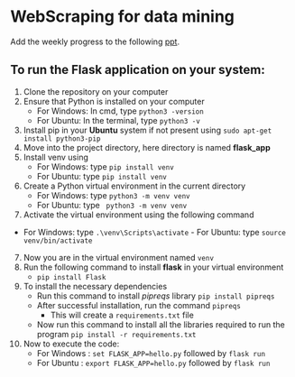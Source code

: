 # WebScraping for data mining
Add the weekly progress to the following [ppt](https://docs.google.com/presentation/d/1fFANXCziJra5UxJyQGE0Wz0FS7KVJR_XYhk-lk86lYM/edit#slide=id.p).

## To run the Flask application on your system:
1. Clone the repository on your computer
2. Ensure that Python is installed on your computer
     - For Windows:
         In cmd, type `python3 -version`
     - For Ubuntu:
         In the terminal, type `python3 -v`
3. Install pip in your **Ubuntu** system if not present using `sudo apt-get install python3-pip`
3. Move into the project directory, here directory is named **flask_app**
4. Install venv using
     - For Windows:
             type `pip install venv`
     - For Ubuntu:
             type `pip install venv`
5. Create a Python virtual environment in the current directory
   - For Windows:
                       type `python3 -m venv venv`
   - For Ubuntu:
                        type ` python3 -m venv venv`
6.  Activate the virtual environment using the following command
   - For Windows:
             type `.\venv\Scripts\activate`
    - For Ubuntu:
             type `source venv/bin/activate`
7.  Now you are in the virtual environment named `venv`
8.  Run the following command to install **flask** in your virtual environment
     - `pip install Flask`
9.  To install the necessary dependencies
      -  Run this command to install _pipreqs_ library `pip install pipreqs`
      -  After successful installation, run the command `pipreqs`
          - This will create a `requirements.txt` file
      - Now run this command to install all the libraries required to run the program `pip install -r requirements.txt`
10. Now to execute the code:
      - For Windows : `set FLASK_APP=hello.py` followed by `flask run`
      - For Ubuntu : `export FLASK_APP=hello.py` followed by `flask run`
       
